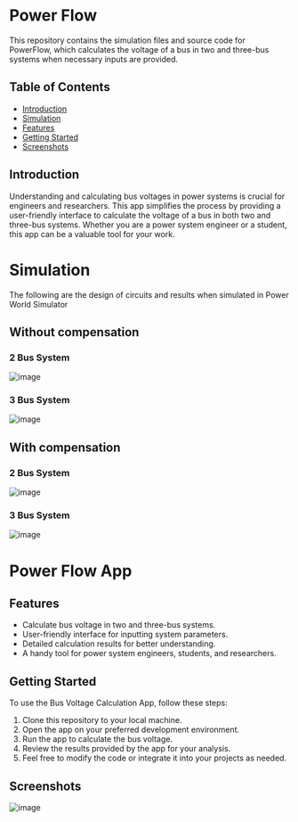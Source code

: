 # Power Flow

This repository contains the simulation files and source code for PowerFlow, which calculates the voltage of a bus in two and three-bus systems when necessary inputs are provided.

## Table of Contents

- [Introduction](#introduction)
- [Simulation](#simulation)
- [Features](#features)
- [Getting Started](#getting-started)
- [Screenshots](#screenshots)

## Introduction
Understanding and calculating bus voltages in power systems is crucial for engineers and researchers. This app simplifies the process by providing a user-friendly interface to calculate the voltage of a bus in both two and three-bus systems. Whether you are a power system engineer or a student, this app can be a valuable tool for your work.
# Simulation
The following are the design of circuits and results when simulated in Power World Simulator
## Without compensation
### 2 Bus System
![image](https://github.com/jaiabhiram/power-flow/assets/82947092/c14be853-ec1d-419b-ace5-ce21798f9ffb)
### 3 Bus System
![image](https://github.com/jaiabhiram/power-flow/assets/82947092/69cb3965-a749-416c-a929-46369f70d753)

## With compensation
### 2 Bus System
![image](https://github.com/jaiabhiram/power-flow/assets/82947092/5a4a5ebe-bdf9-499a-ae6e-691ed39c2ed6)

### 3 Bus System
![image](https://github.com/jaiabhiram/power-flow/assets/82947092/3c1da067-6838-42fe-beb7-4f55a96de5eb)


# Power Flow App
## Features

- Calculate bus voltage in two and three-bus systems.
- User-friendly interface for inputting system parameters.
- Detailed calculation results for better understanding.
- A handy tool for power system engineers, students, and researchers.

## Getting Started

To use the Bus Voltage Calculation App, follow these steps:

1. Clone this repository to your local machine.
2. Open the app on your preferred development environment.
3. Run the app to calculate the bus voltage.
4. Review the results provided by the app for your analysis.
5. Feel free to modify the code or integrate it into your projects as needed.

## Screenshots
![image](https://github.com/jaiabhiram/power-flow/assets/82947092/2ebd4cca-40ac-441e-9d32-23c743f12db4)


